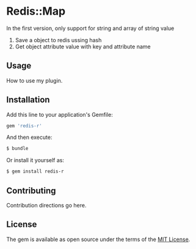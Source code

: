 # Redis::Map
In the first version, only support for string and array of string value
1. Save a object to redis ussing hash
2. Get object attribute value with key and attribute name

## Usage
How to use my plugin.

## Installation
Add this line to your application's Gemfile:

```ruby
gem 'redis-r'
```

And then execute:
```bash
$ bundle
```

Or install it yourself as:
```bash
$ gem install redis-r
```

## Contributing
Contribution directions go here.

## License
The gem is available as open source under the terms of the [MIT License](http://opensource.org/licenses/MIT).
